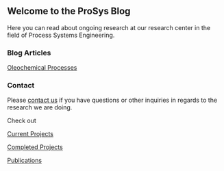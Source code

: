 ## Welcome to the ProSys Blog
Here you can read about ongoing research at our research center in the field of Process Systems Engineering.

### Blog Articles

[Oleochemical Processes](url)
<!---[Image](src)--->

### Contact

Please [contact us](http://www.kt.dtu.dk/english/research/prosys) if you have questions or other inquiries in regards to the research we are doing.

Check out

[Current Projects](http://www.kt.dtu.dk/english/research/prosys/projects)

[Completed Projects](http://www.kt.dtu.dk/english/research/prosys/completed-projects)

[Publications](http://www.kt.dtu.dk/english/research/prosys/publications)
